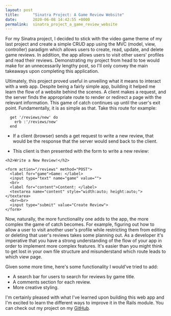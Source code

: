 ```yaml
---
layout: post
title:      "Sinatra Project: A Game Review Website"
date:       2020-06-08 14:42:55 +0000
permalink:  sinatra_project_a_game_review_website
---
```



For my Sinatra project, I decided to stick with the video game theme of my last project and create a simple CRUD app using the MVC (model, view, controller) paradigm which allows users to create, read, update, and delete game reviews. In addition, the app allows users to visit other users' profiles and read their reviews. Demonstrating my project from head to toe would make for an unnecessarily lengthy post, so I'll only convey the main takeaways upon completing this application.

Ultimately, this project proved useful in unveiling what it means to interact with a web app. Despite being a fairly simple app, building it helped me learn the flow of a website behind the scenes. A client makes a request, and the server finds the appropriate route to render or redirect a page with the relevant information. This game of catch continues up until the user's exit point. Fundamentally, it is as simple as that. Take this route for example:

```
  get '/reviews/new' do
    erb :'/reviews/new'
  end
```

* If a client (browser) sends a get request to write a new review, that would be the response that the server would send back to the client. 

* This client is then presented with the form to write a new review:

```
<h2>Write a New Review!</h2>

<form action="/reviews" method="POST">
  <label for="game">Game: </label>
  <input type="text" name="game" value="">
  <br>
  <label for="content">Content: </label>
  <textarea name="content" style="width:auto; height:auto;"></textarea>
  <br><br>
  <input type="submit" value="Create Review">
</form>
```

Now, naturally, the more functionality one adds to the app, the more complex the game of catch becomes. For example, figuring out how to allow a user to visit another user's profile while restricting them from editing or deleting that user's reviews takes some planning out. As a developer it's imperative that you have a strong understanding of the flow of your app in order to implement more complex features. It's easier than you might think to get lost in your own file structure and misunderstand which route leads to which view page. 

Given some more time, here's some functionality I would've tried to add:

* A search bar for users to search for reviews by game title. 
* A comments section for each review.
* More creative styling.

I'm certainly pleased with what I've learned upon building this web app and I'm excited to learn the different ways to improve it in the Rails module. You can check out my project on my [GitHub](https://github.com/Bibraj96/game_reviews).
